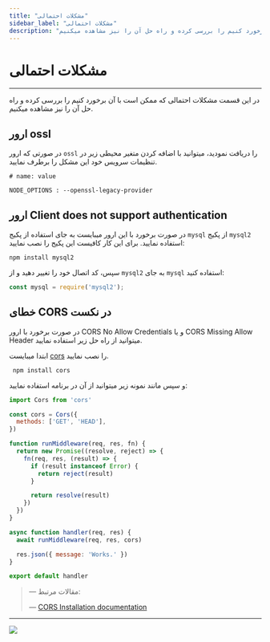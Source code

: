 ```yaml
---
title: "مشکلات احتمالی"
sidebar_label: "مشکلات احتمالی"
description: "در این قسمت مشکلات احتمالی که ممکن است با آن برخورد کنیم را بررسی کرده و راه حل آن را نیز مشاهده میکنیم."
---
```


# مشکلات احتمالی
---

در این قسمت مشکلات احتمالی که ممکن است با آن برخورد کنیم را بررسی کرده و راه حل آن را نیز مشاهده میکنیم.

## ارور ossl

در صورتی که ارور `ossl` را دریافت نمودید، میتوانید با اضافه کردن متغیر محیطی زیر در تنظیمات سرویس خود این مشکل را برطرف نمایید.

```properties
# name: value

NODE_OPTIONS : --openssl-legacy-provider
```

## ارور Client does not support authentication

در صورت برخورد با این ارور میبایست به جای استفاده از پکیج `mysql` از پکیج `mysql2` استفاده نمایید. برای این کار کافیست این پکیج را نصب نمایید:

```shell
npm install mysql2
```
سپس، کد اتصال خود را تغییر دهید و از `mysql2` به جای `mysql` استفاده کنید:

```javascript
const mysql = require('mysql2');
```

## خطای CORS در نکست

در صورت برخورد با ارور CORS No Allow Credentials و یا CORS Missing Allow Header میتوانید از راه حل زیر استفاده نمایید.

ابتدا میبایست [cors](https://www.npmjs.com/package/cors) را نصب نمایید.

```shell
 npm install cors
```

و سپس مانند نمونه زیر میتوانید از آن در برنامه استفاده نمایید:

```javascript
import Cors from 'cors'

const cors = Cors({
  methods: ['GET', 'HEAD'],
})

function runMiddleware(req, res, fn) {
  return new Promise((resolve, reject) => {
    fn(req, res, (result) => {
      if (result instanceof Error) {
        return reject(result)
      }

      return resolve(result)
    })
  })
}

async function handler(req, res) {
  await runMiddleware(req, res, cors)

  res.json({ message: 'Works.' })
}

export default handler
```

> — مقالات مرتبط:
>
> — [CORS Installation documentation](https://expressjs.com/en/resources/middleware/cors.html)

---
<a href="https://hub.chabokan.net/fa/services/create/next/" ><img src="https://s1.chabokan.net/docs/images/next-banner.png" /></a>